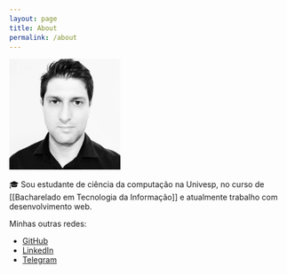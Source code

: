 ```yaml
---
layout: page
title: About
permalink: /about
---
```


<img src="/assets/photo-profile.jpg" width="200"/>

🎓 Sou estudante de ciência da computação na Univesp, no curso de [[Bacharelado em Tecnologia da Informação]] e atualmente trabalho com desenvolvimento web.

Minhas outras redes:

- [GitHub](https://github.com/gio-bon)
- [LinkedIn](https://www.linkedin.com/in/gio-bon/)
- [Telegram](https://t.me/giobon)
